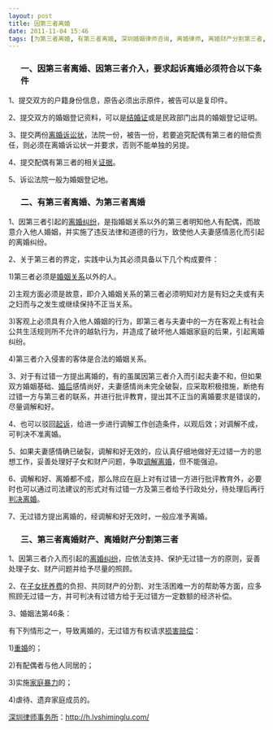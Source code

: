 ```yaml
---
layout: post
title: 因第三者离婚
date: 2011-11-04 15:46
tags: [为第三者离婚, 有第三者离婚, 深圳婚姻律师咨询, 离婚律师, 离婚财产分割第三者, 第三者离婚财产]
---
```

<ol>
<h3>一、因第三者离婚、因第三者介入，要求起诉离婚必须符合以下条件</h3>
</ol>
1、提交双方的户籍身份信息，原告必须出示原件，被告可以是复印件。

2、提交双方的婚姻登记资料，可以是<a href="http://h.lvshiminglu.com/law/665.html" target="_blank">结婚证</a>或是民政部门出具的婚姻登记证明。

3、提交两份<a href="http://h.lvshiminglu.com/law/72.html" target="_blank">离婚诉讼状</a>，法院一份，被告一份，若要追究配偶有第三者的赔偿责任，则必须在离婚诉讼状一并要求，否则不能单独的另提。

4、提交配偶有第三者的相关<a href="http://h.lvshiminglu.com/law/216.html" target="_blank">证据</a>。

5、诉讼法院一般为婚姻登记地。
<ol>
<h3>二、有第三者离婚、为第三者离婚</h3>
</ol>
1、因第三者引起的<a href="http://h.lvshiminglu.com/law/668.html" target="_blank">离婚纠纷</a>，是指婚姻关系以外的第三者明知他人有配偶，而故意介入他人婚姻，并实施了违反法律和道德的行为，致使他人夫妻感情恶化而引起的离婚纠纷。

2、关于第三者的界定，实践中认为其必须具备以下几个构成要件：

1)第三者必须是<a href="http://h.lvshiminglu.com/law/679.html" target="_blank">婚姻关系</a>以外的人。

2)主观方面必须是故意，即介入婚姻关系的第三者必须明知对方是有妇之夫或有夫之妇而与之发生或继续保持不正当关系。

3)客观上必须具有介入他人婚姻的行为，即第三者与夫妻中的一方在客观上有社会公共生活规则所不允许的越轨行为，并造成了破坏他人婚姻家庭的后果，引起离婚纠纷。

4)第三者介入侵害的客体是合法的婚姻关系。

3、对于有过错一方提出离婚的，有的虽属因第三者介入而引起夫妻不和，但如果双方婚姻基础、<a href="http://h.lvshiminglu.com/law/660.html" target="_blank">婚后</a>感情尚好，夫妻感情尚未完全破裂，应采取积极措施，断绝有过错一方与第三者的联系，并进行批评教育，提出其不正当的离婚要求是错误的，尽量调解和好。

4、也可以驳回<a href="http://h.lvshiminglu.com/law/663.html" target="_blank">起诉</a>，给进一步进行调解工作创造条件，以观后效；对调解不成，可判决不准离婚。

5、如果夫妻感情确已破裂，调解和好无效的，应认真仔细地做好无过错一方的思想工作，妥善处理好子女和财产问题，争取<a href="http://h.lvshiminglu.com/law/646.html" target="_blank">调解离婚</a>，但不能强迫。

6、调解和好、离婚都不成，那么除应在庭上对有过错一方进行批评教育外，必要时也可以通过司法建议的形式对有过错一方及第三者给予行政处分，待处理后再行<a href="http://h.lvshiminglu.com/law/639.html" target="_blank">判决离婚</a>。

7、无过错方提出离婚的，经调解和好无效时，一般应准予离婚。
<ol>
<h3>三、第三者离婚财产、离婚财产分割第三者</h3>
</ol>
1、因第三者介入而引起的<a href="http://h.lvshiminglu.com/law/category/divorce" target="_blank">离婚纠纷</a>，应依法支持、保护无过错一方的原则，妥善处理子女、财产问题并给予尽量的照顾。

2、在<a href="http://h.lvshiminglu.com/law/651.html" target="_blank">子女抚养费</a>的负担、共同财产的分割、对生活困难一方的帮助等方面，应多照顾无过错一方，并可判决有过错方给于无过错方一定数额的经济补偿。

3、婚姻法第46条：

有下列情形之一，导致离婚的，无过错方有权请求<a href="http://h.lvshiminglu.com/law/192.html" target="_blank">损害赔偿</a>：

1)<a href="http://h.lvshiminglu.com/law/163.html" target="_blank">重婚</a>的；

2)有配偶者与他人同居的；

3)实施<a href="http://h.lvshiminglu.com/law/270.html" target="_blank">家庭暴力</a>的；

4)虐待、遗弃家庭成员的。

<a href="http://h.lvshiminglu.com/">深圳律师事务所</a>：<a href="http://h.lvshiminglu.com/">http://h.lvshiminglu.com/</a>

